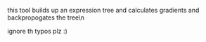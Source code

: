 this tool builds up an expression tree and calculates gradients and backpropogates the tree\n

ignore th typos plz :) 
